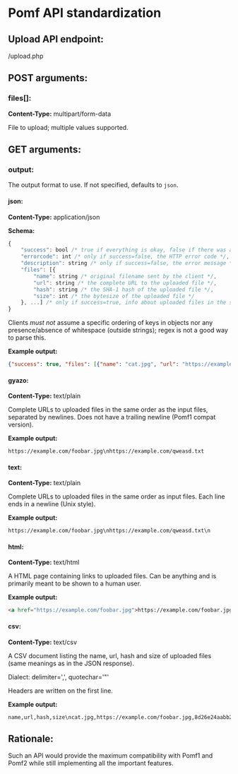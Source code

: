 # Pomf API standardization 

## Upload API endpoint:
/upload.php

## POST arguments:
### files[]:

**Content-Type:** multipart/form-data

File to upload; multiple values supported.

## GET arguments:

### output:

The output format to use. If not specified, defaults to `json`.

#### json:
**Content-Type:** application/json

**Schema:**
```javascript
{
	"success": bool /* true if everything is okay, false if there was an error */,
	"errorcode": int /* only if success=false, the HTTP error code */,
	"description": string /* only if success=false, the error message */,
	"files": [{
		"name": string /* original filename sent by the client */,
		"url": string /* the complete URL to the uploaded file */,
		"hash": string /* the SHA-1 hash of the uploaded file */,
		"size": int /* the bytesize of the uploaded file */
	}, ...] /* only if success=true, info about uploaded files in the same order they were uploaded */
}
```
Clients *must not* assume a specific ordering of keys in objects nor any presence/absence of whitespace (outside strings); regex is not a good way to parse this.

**Example output:**
```json 
{"success": true, "files": [{"name": "cat.jpg", "url": "https://example.com/foobar.jpg", "hash": "8d26e24aabb26c02b5c9a9e102308af2a3597a49", "size": 44294}, {"name": "file.txt", "url": "https://example.com/qweasd.txt", "hash": "da39a3ee5e6b4b0d3255bfef95601890afd80709", "size": 0}]}
``` 

#### gyazo:
**Content-Type:** text/plain

Complete URLs to uploaded files in the same order as the input files, separated by newlines. Does not have a trailing newline (Pomf1 compat version).

**Example output:**
```txt
https://example.com/foobar.jpg\nhttps://example.com/qweasd.txt
```

#### text:
**Content-Type:** text/plain

Complete URLs to uploaded files in the same order as input files. Each line ends in a newline (Unix style).

**Example output:**
```txt
https://example.com/foobar.jpg\nhttps://example.com/qweasd.txt\n
```

#### html:
**Content-Type:** text/html

A HTML page containing links to uploaded files. Can be anything and is primarily meant to be shown to a human user.

**Example output:**
```html
<a href="https://example.com/foobar.jpg">https://example.com/foobar.jpg</a><br /><a href="https://example.com/qweasd.txt">https://example.com/qweasd.txt</a><br />
```

#### csv:
**Content-Type:** text/csv

A CSV document listing the name, url, hash and size of uploaded files (same meanings as in the JSON response).

Dialect: delimiter=',', quotechar='"'

Headers are written on the first line.

**Example output:**
```csv
name,url,hash,size\ncat.jpg,https://example.com/foobar.jpg,8d26e24aabb26c02b5c9a9e102308af2a3597a49,44294\nfile.txt,https://example.com/qweasd.txt,da39a3ee5e6b4b0d3255bfef95601890afd80709,0\n
```

## Rationale:
Such an API would provide the maximum compatibility with Pomf1 and Pomf2 while still implementing all the important features.
